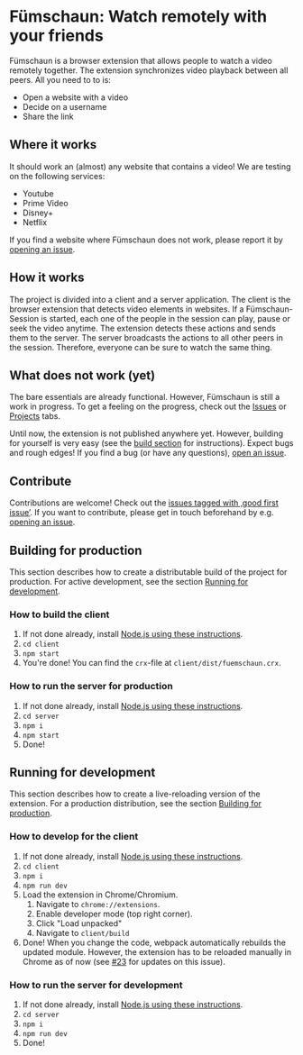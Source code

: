 # Fümschaun: Watch remotely with your friends

Fümschaun is a browser extension that allows people to watch a video remotely together.
The extension synchronizes video playback between all peers.
All you need to to is:
* Open a website with a video
* Decide on a username
* Share the link

## Where it works

It should work an (almost) any website that contains a video!
We are testing on the following services:

* Youtube
* Prime Video
* Disney+
* Netflix

If you find a website where Fümschaun does not work, please report it by [opening an issue](https://github.com/fejx/fuemschaun/issues/new).

## How it works

The project is divided into a client and a server application.
The client is the browser extension that detects video elements in websites.
If a Fümschaun-Session is started, each one of the people in the session can play, pause or seek the video anytime.
The extension detects these actions and sends them to the server.
The server broadcasts the actions to all other peers in the session.
Therefore, everyone can be sure to watch the same thing.

## What does not work (yet)

The bare essentials are already functional. However, Fümschaun is still a work in progress.
To get a feeling on the progress, check out the [Issues](https://github.com/fejx/fuemschaun/issues) or [Projects](https://github.com/fejx/fuemschaun/projects/1) tabs.

Until now, the extension is not published anywhere yet.
However, building for yourself is very easy (see the [build section](#building-for-production) for instructions).
Expect bugs and rough edges!
If you find a bug (or have any questions), [open an issue](https://github.com/fejx/fuemschaun/issues/new).

## Contribute

Contributions are welcome!
Check out the [issues tagged with ‚good first issue’](https://github.com/fejx/fuemschaun/issues?q=is%3Aopen+is%3Aissue+label%3A%22good+first+issue%22).
If you want to contribute, please get in touch beforehand by e.g. [opening an issue](https://github.com/fejx/fuemschaun/issues/new).

## Building for production

This section describes how to create a distributable build of the project for production.
For active development, see the section [Running for development](#running-for-development).

### How to build the client

1. If not done already, install [Node.js using these instructions](docs.npmjs.com/downloading-and-installing-node-js-and-npm).
2. `cd client`
3. `npm start`
4. You're done! You can find the `crx`-file at `client/dist/fuemschaun.crx`.

### How to run the server for production

1. If not done already, install [Node.js using these instructions](docs.npmjs.com/downloading-and-installing-node-js-and-npm).
2. `cd server`
3. `npm i`
4. `npm start`
5. Done!

## Running for development

This section describes how to create a live-reloading version of the extension.
For a production distribution, see the section [Building for production](#building-for-production).

### How to develop for the client

1. If not done already, install [Node.js using these instructions](docs.npmjs.com/downloading-and-installing-node-js-and-npm).
2. `cd client`
3. `npm i`
4. `npm run dev`
5. Load the extension in Chrome/Chromium.
    1. Navigate to `chrome://extensions`.
    2. Enable developer mode (top right corner).
    3. Click "Load unpacked"
    4. Navigate to `client/build`
6. Done! When you change the code, webpack automatically rebuilds the updated module. However, the extension has to be reloaded manually in Chrome as of now (see [#23](https://github.com/fejx/fuemschaun/issues/23) for updates on this issue).

### How to run the server for development

1. If not done already, install [Node.js using these instructions](docs.npmjs.com/downloading-and-installing-node-js-and-npm).
2. `cd server`
3. `npm i`
4. `npm run dev`
5. Done!
